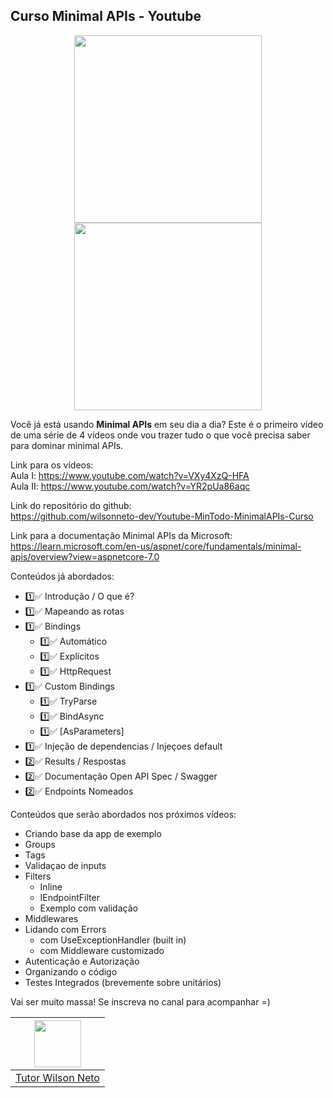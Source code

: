 ## Curso Minimal APIs - Youtube 

<p align=center>
  <img width="300" src="https://user-images.githubusercontent.com/20674439/216841373-3e7740c1-4c4e-420e-9753-2dd30bde0529.jpg" />
  <img width="300" src="https://user-images.githubusercontent.com/20674439/217961625-153d754e-b0c2-4629-94f4-4e088535c169.jpg" />
</p>

<p>

Você já está usando <b>Minimal APIs</b> em seu dia a dia? Este é o primeiro vídeo de uma série de 4 vídeos onde vou trazer tudo o que você precisa saber para dominar minimal APIs. 

Link para os vídeos:<br />
Aula I: https://www.youtube.com/watch?v=VXy4XzQ-HFA <br />
Aula II: https://www.youtube.com/watch?v=YR2pUa86aqc

Link do repositório do github:<br />
https://github.com/wilsonneto-dev/Youtube-MinTodo-MinimalAPIs-Curso

Link para a documentação Minimal APIs da Microsoft: <br />
https://learn.microsoft.com/en-us/aspnet/core/fundamentals/minimal-apis/overview?view=aspnetcore-7.0

Conteúdos já abordados:

- 1️⃣✅ Introdução / O que é?
- 1️⃣✅ Mapeando as rotas
- 1️⃣✅ Bindings
    - 1️⃣✅ Automático
    - 1️⃣✅ Explícitos
    - 1️⃣✅ HttpRequest
- 1️⃣✅ Custom Bindings
    - 1️⃣✅ TryParse
    - 1️⃣✅ BindAsync
    - 1️⃣✅ [AsParameters]
- 1️⃣✅ Injeção de dependencias / Injeçoes default
- 2️⃣✅ Results / Respostas
- 2️⃣✅ Documentação Open API Spec / Swagger
- 2️⃣✅ Endpoints Nomeados

Conteúdos que serão abordados nos próximos vídeos:

- Criando base da app de exemplo
- Groups
- Tags
- Validaçao de inputs
- Filters
    - Inline
    - IEndpointFilter
    - Exemplo com validação
- Middlewares
- Lidando com Errors
    - com UseExceptionHandler (built in)
    - com Middleware customizado
- Autenticação e Autorização
- Organizando o código
- Testes Integrados (brevemente sobre unitários)

Vai ser muito massa!
Se inscreva no canal para acompanhar =)

</p>


| [<img src="https://github.com/wilsonneto-dev.png" width="75px;"/>][1] |
| :-: |
|[Tutor Wilson Neto][1]|


[1]: https://github.com/wilsonneto-dev
